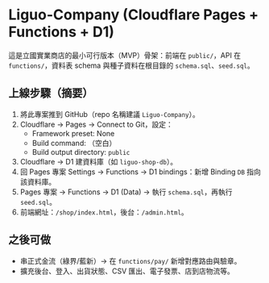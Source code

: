 # Liguo-Company (Cloudflare Pages + Functions + D1)

這是立國實業商店的最小可行版本（MVP）骨架：前端在 `public/`，API 在 `functions/`，資料表 schema 與種子資料在根目錄的 `schema.sql`、`seed.sql`。

## 上線步驟（摘要）
1. 將此專案推到 GitHub（repo 名稱建議 `Liguo-Company`）。
2. Cloudflare → Pages → Connect to Git，設定：
   - Framework preset: None
   - Build command: （空白）
   - Build output directory: `public`
3. Cloudflare → D1 建資料庫（如 `liguo-shop-db`）。
4. 回 Pages 專案 Settings → Functions → D1 bindings：新增 Binding `DB` 指向該資料庫。
5. Pages 專案 → Functions → D1 (Data) → 執行 `schema.sql`，再執行 `seed.sql`。
6. 前端網址：`/shop/index.html`，後台：`/admin.html`。

## 之後可做
- 串正式金流（綠界/藍新）→ 在 `functions/pay/` 新增對應路由與驗章。
- 擴充後台、登入、出貨狀態、CSV 匯出、電子發票、店到店物流等。
